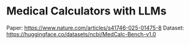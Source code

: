 # Medical Calculators with LLMs
Paper: https://www.nature.com/articles/s41746-025-01475-8
Dataset: https://huggingface.co/datasets/ncbi/MedCalc-Bench-v1.0


